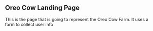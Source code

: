 ## Oreo Cow Landing Page
This is the page that is going to represent the Oreo Cow Farm.
It uses a form to collect user info
